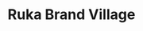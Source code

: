 ---
title: Ruka Brand Village
kauppa: ye
ruka: ye
slug: https://www.ruka.fi/fi/brandvillage
products: Ruka Brand Village on nimensä mukaisesti laatumerkkien myymälä, joka sijaitsee keskellä Rukan kylää, Kauppakeskus Kumpareen 1. kerroksessa. Myymälästä löydät tunturin monipuolisimman vapaa-ajan merkkivaatteiden ja -varusteiden valikoiman. 
update: 2021-12-19-14:05
---
